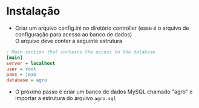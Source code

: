 # Instalação

- Criar um arquivo config.ini no diretório controller (esse é o arquivo de configuração para acesso ao banco de dados)  
O arquivo deve conter a seguinte estrutura

```ini
; Main section that contains the access to the database
[main]
server = localhost
user = root
pass = joao
database = agro
```

- O próximo passo é criar um banco de dados MySQL chamado "agro" e importar a estrutura do arquivo `agro.sql`



